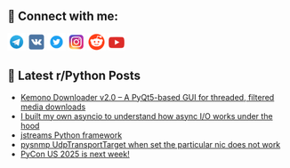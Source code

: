 ## 🔎 Connect with me:
[<img src="https://github.com/bullbesh/bullbesh/blob/main/images/Telegram.png" width="32" height="32" />](https://t.me/bullbesh)
[<img src="https://github.com/bullbesh/bullbesh/blob/main/images/VK.png" width="32" height="32" />](https://vk.com/bullbesh)
[<img src="https://github.com/bullbesh/bullbesh/blob/main/images/Twitter.png" width="32" height="32" />](https://twitter.com/bullbesh1)
[<img src="https://github.com/bullbesh/bullbesh/blob/main/images/Instagram.png" width="32" height="32" />](https://www.instagram.com/bullbesh)
[<img src="https://github.com/bullbesh/bullbesh/blob/main/images/Reddit.png" width="32" height="32" />](https://www.reddit.com/user/bullbesh)
[<img src="https://github.com/bullbesh/bullbesh/blob/main/images/YouTube.png" width="32" height="32" />](https://www.youtube.com/channel/UCtfjRs6uzgq5mfm8S06WTcg)

## 📕 Latest r/Python Posts
<!-- BLOG-POST-LIST:START -->
- [Kemono Downloader v2.0 – A PyQt5-based GUI for threaded, filtered media downloads](https://www.reddit.com/r/Python/comments/1kgaqbt/kemono_downloader_v20_a_pyqt5based_gui_for/)
- [I built my own asyncio to understand how async I/O works under the hood](https://www.reddit.com/r/Python/comments/1kg9q8b/i_built_my_own_asyncio_to_understand_how_async_io/)
- [jstreams Python framework](https://www.reddit.com/r/Python/comments/1kg99nr/jstreams_python_framework/)
- [pysnmp UdpTransportTarget when set the particular nic does not work](https://www.reddit.com/r/Python/comments/1kg7yrd/pysnmp_udptransporttarget_when_set_the_particular/)
- [PyCon US 2025 is next week!](https://www.reddit.com/r/Python/comments/1kg5xvh/pycon_us_2025_is_next_week/)
<!-- BLOG-POST-LIST:END -->
